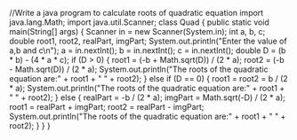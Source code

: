 //Write a java program to calculate roots of quadratic equation
import java.lang.Math;
import java.util.Scanner;
class Quad {
    public static void main(String[] args) {
        Scanner in = new Scanner(System.in);
        int a, b, c;
        double root1, root2, realPart, imgPart;
        System.out.println("Enter the value of a,b and c\n");
        a = in.nextInt();
        b = in.nextInt();
        c = in.nextInt();
        double D = (b * b) - (4 * a * c);
        if (D > 0) {
            root1 = (-b + Math.sqrt(D)) / (2 * a);
            root2 = (-b - Math.sqrt(D)) / (2 * a);
            System.out.println("The roots of the quadratic equation are:" + root1 + " " + root2);
        } else if (D == 0) {
            root1 = root2 = b / (2 * a);
            System.out.println("The roots of the quadratic equation are:" + root1 + " " + root2);
        } else {
            realPart = -b / (2 * a);
            imgPart = Math.sqrt(-D) / (2 * a);
            root1 = realPart + imgPart;
            root2 = realPart - imgPart;
            System.out.println("The roots of the quadratic equation are:" + root1 + " " + root2);
        }
    }
}
